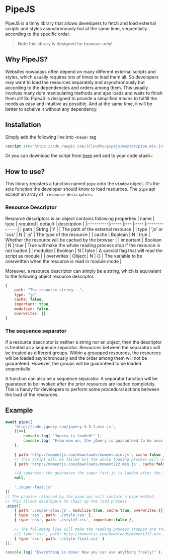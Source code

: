 # PipeJS #
PipeJS is a tinny library that allows developers to fetch and load external scripts and styles asynchronously but at the same time, sequentially according to the specific order.

> Note this library is designed for browser only!

## Why PipeJS? ##
Websites nowadays often depend on many different external scripts and styles, which usually requires lots of times to load them all. So developers may want to load the resources separately and asynchronously but according to the dependencies and orders among them. This usually involves many dom manipulating methods and ajax loads and waits to finish them all! So PipeJS is designed to provide a simplified means to fulfill the needs as easy and intuitive as possible. And at the same time, it will be better to acheive it without any dependency.

## Installation ##
Simply add the following line into ```<head>``` tag
```html
<script src="https://cdn.rawgit.com/JCloudYu/pipejs/master/pipe.min.js"></script>
```

Or you can download the script from [here](https://cdn.rawgit.com/JCloudYu/pipejs/master/pipe.min.js) and add to your code stash~

## How to use? ##
This library registers a function named ```pipe``` onto the ```window``` object. It's the sole function the developer should know to load resources. The ```pipe``` api accept an array of ``` resource descriptors```. 

### Resource Descriptor ###
Resource descriptors is an object contains following properties
| name | type | required | default | description |
|:----------|:-----:|:---:|:----:|:--------------|
| path | String | Y |  | The path of the external resource |
| type | 'js' or 'css' | N | 'js' | The type of the resource |
| cache | Boolean | N | true | Whether the resource will be cached by the browser |
| important | Boolean | N | true | True will make the whole reading process stop if the resource is not loaded |
| modulize | Boolean | N | false | A special flag that will read the script as module |
| overwrites | Object | N | {} | The variable to be overwritten when the resource is read in module mode |

Moreover, a resource descriptor can simply be a string, which is equivalent to the following object resource descriptor.
```javascript
{
    path: "The resource string...",
    type: "js",
    cache: false,
    important: true,
    modulize: false,
    overwrites: {}
}
```

### The sequence separator ###
If a resource descriptor is neither a string nor an object, then the descriptor is treated as a sequence separator. Resources between the separators will be treated as different groups. Within a groupped resources, the resources will be loaded asynchronously and the order among them will not be guaranteed. However, the groups will be guaranteed to be loaded sequentially. 

A function can also be a sequence separator. A separator function will be guarateed to be invoked after the prior resources are loaded completely. This is handy for developers to perform some procedural actions between the load of the resources.


## Example ##

```javascript
await pipe([
    'http://code.jquery.com/jquery-3.3.1.min.js',    
    ()=>{
        console.log( "Jquery is loaded!" );
        console.log( "From now on, the jQuery is guaranteed to be available!" );
    },
    
    { path:'http://momentjs.com/downloads/moment.min.js', cache:false },
    // This script will be failed but the whole loading process will not be stopped!
	{ path:'http://momentjs.com/downloads/moment222.min.js', cache:false, important:false },

    //A separator the guarantee the super-fast.js is loaded after the load of moment.min.js and pump2.min.js
    null,
    
    './super-fast.js'
])
// The promise returned by the pipe api will contain a pipe method
// This allows developers to chain up the load process
.pipe([
    { path:'./super-slow.js', modulize:true, cache:true, overwrites:{}},
    { type:'css', path:'./style.css' },
    { type:'css', path:'./style2.css', important:false },
	
    // The following line will make the reading process stopped and the promise returned will be rejected!
    //{ type:'css', path:'http://momentjs.com/downloads/moment222.min.js' },
    { type:'css', path:'./style-final.css' }
]);

console.log( "Everything is done! Now you can use anything freely!" );
```

